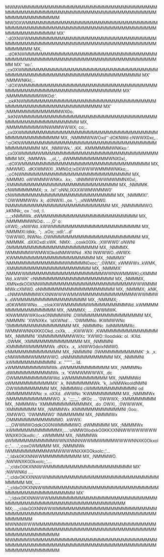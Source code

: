 MWMWMMMMMMMMMMMMMMMMMMMMMMMMMMMMMMMMMMMMMMMMMMMMMMMMMMMMMMMMMMMMMMMMMMMMMMMMMMMMMMMMMMMMMMMM
MW00XWMMMMMMMMMMMMMMMMMMMMMMMMMMMMMMMMMMMMMMMMMMMMMMMMMMMMMMMMMMMMMMMMMMMMMMMMMMMMMMMMMMMMMM
MX' .':d0XNWWMMMMMMMMMMMMMMMMMMMMMMMMMMMMMMMMMMMMMMMMMMMMMMMMMMMMMMMMMMMMMMMMMMMMMMMMMMMMMMM
MX,      ..:dOKNWMMMMMMMMMMMMMMMMMMMMMMMMMMMMMMMMMMMMMMMMMMMMMMMMMMMMMMMMMMMMMMMMMMMMMMMMMMM
MX'   'xo:'.   .;cx0XWMMMMMMMMMMMMMMMMMMMMMMMMMMMMMMMMMMMMMMMMMMMMMMMMMMMMMMMMMMMMMMMMMMMMMM
MX'   ;NMMWNKkl;..  .':dOXWMMMMMMMMMMMMMMMMMMMMMMMMMMMMMMMMMMMMMMMMMMMMMMMMMMMMMMMMMMMMMMMMM
MX'   ;NMMMMMMMMWKOd:'.  ..;okKNWMMMMMMMMMMMMMMMMMMMMMMMMMMMMMMMMMMMMMMMMMMMMMMMMMMMMMMMMMMM
MX'   ;NMMMMMMMMMMMMMWX0o.     .,lkKNWMMMMMMMMMMMMMMMMMMMMMMMMMMMMMMMMMMMMMMMMMMMMMMMMMMMMMM
MX,   ;NMMMMMMMMWNWMMWWWX;   co;..  .,cx0XWMMMMMMMMMMMMMMMMMMMMMMMMMMMMMMMMMMMMMMMMMMMMMMMMM
MX,   ;NMMMWNWOxd'':dOKNWd   cNWWX0xc,.. .':oOKNWMMMMMMMMMMMMMMMMMMMMMMMMMMMMMMMMMMMMMMMMMMM
MX,   ;NMWWk.'.        ;KK.  .KMMMMMMWNKko:'.  .,cx0XWMMMMWMMMMMMMMMMMMMMMMMMMMMMMMMMMMMMMMM
MX,   ;NMMWk.    ..,ol,.',.   dWMMMMMMMMMMWNX0xl,.  ..:dOXWMMMMMMMMMMMMMMMMMMMMMMMMMMMMMMMMM
MX,   ;NMWMO.   .dKXWMWXl     ,XMN0d;lx0XWWWWMMMWNKko;.. ..;oONWMMMMMMMMMMMMMMMMMMMMMMMMMMMM
MX,   ;NMMM0.    oWWMMWWNKx.  .kx;.     .'dNMMWWWWMWMMNX0xl,. ;XMMMMMMMMMMMMMMMMMMMMMMMMMMMM
MX,   ;NMMMK.    cNWMMMMMMX;   :x.   .lxl'.'oNNl,lXXXWWMWMMW0' cNWMMMMMMMMMMMMMMMMMMMMMMMMMM
MX,   ;NMMMXl'.   ':OWWMMWWx   .k;  .d0NWXl..,ox. ';..;xNWMMW0. lNMMMMMMMMMMMMMMMMMMMMMMMMMM
MX,   ;NMMMMMWO.    ,kKNNk;,    ox     .':od,  :l.  .;,.;xNMMWk..dWMMMMMMMMMMMMMMMMMMMMMMMMM
MX,   ;NMMMMMWNOd:.    ...      ,O'             o:  oXW0;.;xNWWd..kWWMMMMMMMMMMMMMMMMMMMMMMM
MX,   ;NMMMXl:ldkk;.      ';.   .xOo;   ;xdl:'...d' '0WWW0,.lNWNo..OWMMMMMMMMMMMMMMMMMMMMMMM
MX,   ;NMMMK.    .dXXOxdl:xWK.   :NMX:.  .,coxk00Xk. ;XWWW0'.oNWNl .0MMMMMMMMMMMMMMMMMMMMMMM
MX,   ;NMMMX.     lWMMMMMWWMWX0kddNMWWNd       .:KNl  lNWWWO..dWWX: ,KWMMMMMMMMMMMMMMMMMMMMM
MX,   ;NMMMX'     :NMMMMMMMMMMMMMMWMMMMN0xoc;'.;0WMX;  xWMWWx..kWMK, ;XMMMMMMMMMMMMMMMMMMMMM
MX,   ;NMMMX'     ,NMMWWMMMMMMMMMMMMMMMMMMMMWWNNWMMWKl;cXMMMWd..kWWK' cNMMMMMMMMMMMMMMMMMMMM
MX,   ;NMMMX,     .XMNxdkO0XNNWMMMMMMMMMMMMMMMMMMMMMMMWWWMMMMWk:cXMW0. oNMMMMMMMMMMMMMMMMMMM
MX,   ;NMMMX;     .kNK,     ..cNMWMMMMWXXNNWWWWMMWMMMMMMMMMMMMMWWWMMWk..dWMMMMMMMMMMMMMMMMMM
MX,   ;NMMMX;        .        .d0KWMWWNo....,;clokXWWMMMMMMWMMMMMMMMMWd..kWMMMMMMMMMMMMMMMMM
MX,   ;NMMMX;          ...       .0WWMWK.         :KNWMMWWKlloxk0NMMMWNl .OWMMMMMMMMMMMMMMMM
MX,   ;NMMMN:         'XWNXKx.    'ldXWNd'...      .'OWMMNo.     lKWMWWNc '0MMMMMMMMMMMMMMMM
MX,   ;NMMMNc      .lldNMMMMXc..     lWMMWWNNXKK0Okd..cxXk,    .. .;KWWWX: ,KWMMMMMMMMMMMMMM
MX,   ;NMMMNl      'XMMMMMMMMWWXc    'XWWO::lloodxkk:   ol.   :KXd. .;0WMK, :XMMMMMMMMMMMMMM
MX,   ;NMMMNl      .KMMMMWMMMMMWk    .dNXx.             .x,  .kNWW0dolxNMW0. cNMMMMMMMMMMMMM
MX,   ;NMMMNl      .0WMMMMMMMMMMK'    ;k.                ,x.  cNMWMMMWMMMWWO. oNMMMMMMMMMMMM
MX,   ;NMMMNl      .kWMMMMMMMMMMNl    .x:    .''''''...   ld.  xWMMMMMMMMWMWk..dWMMMMMMMMMMM
MX,   ;NMMMNo      .dWMMMMMMMMMMWk.    :x.   'KWMWMWWWX,  .dc  .OWMMMMMMMMMWWd..kWMMMMMMMMMM
MX,   ;NMMMWd       oWMMMMMMMMMMMX'    .k,    lNMMMMMMWk.  'k,  .lxNMWkooldNMNl .OWWMMMMMMMM
MX,   ;NMMMWd       cWMMMMMMMMMMMNl     od    .0MMMMMMWNc   :x.    oXXd.  .dWWNc 'KWMMMMMMMM
MX,   ;NMMMWx       ;NMMMMMMMMMMMWO.    ,k.    ';;;;,,,'.    dK0c   ...   '0WWWX; ;XMMMMMMMM
MX,   ;NMMMWx       'XMMMMMMMMMMMMX,    .do                  .OWXl,.      ;0WWWWK, :XMMMMMMM
MX,   ;NMMMWx       .KMMMMMMMMMMMMNl     ;0oo:.               ,XMWWO.     '0WMMMW0' lNMMMMMM
MX,   ;NMMMWx       .OMMMMMMMMMMMMMO.    .kWWX:           ....,OWWMWOddkO00NWMMMMWO. dWMMMMM
MX,   ;NMMMWx       .kWMMMMMMMMMMMMX;....'oNMW0llodxkO0KKXXNNWWWWWWWWWNXK0Okxdlc:;'. .xWMMMM
MX,   ;NMMMWk        dWMMMMMMMMMMMWWNXNNNNWWMMWMMMWWWWNNXK0Okxolc:,'...       ..',:coxOWMMMM
MX,   ;NMMMWk        lWMMMMMMMMMMWMWWWWNXXK0Okxolc:,'...          ..',:ldxk0KXNNWWMMMMMMMMMM
MX,   ;NMMMWO.       ;NWWNXK0Okxolc;,'....           ...';cldxO0KXNNWWMMMMMMMMMMMMMMMMMMMMMM
MX'   ;NWWNKd         ....               ..',:cldxOKXXNNWWMMMMMMMMMMMMMMMMMMMMMMMMMMMMMMMMMM
MX,    ....                 ..',;cldxO0KXNNWWMMMMMMMMMMMMMMMMMMMMMMMMMMMMMMMMMMMMMMMMMMMMMMM
MX'            ...';:ldxk0KXNNWWWMMMMMMMMMMMMMMMMMMMMMMMMMMMMMMMMMMMMMMMMMMMMMMMMMMMMMMMMMMM
MX;...,;cldxO0XNNWWWMMMMMMMMMMMMMMMMMMMMMMMMMMMMMMMMMMMMMMMMMMMMMMMMMMMMMMMMMMMMMMMMMMMMMMMM
MWNNNWWWMMMMMMMMMMMMMMMMMMMMMMMMMMMMMMMMMMMMMMMMMMMMMMMMMMMMMMMMMMMMMMMMMMMMMMMMMMMMMMMMMMMM
MWMMMMWMMMMMMMMMMMMMMMMMMMMMMMMMMMMMMMMMMMMMMMMMMMMMMMMMMMMMMMMMMMMMMMMMMMMMMMMMMMMMMMMMMMMM
